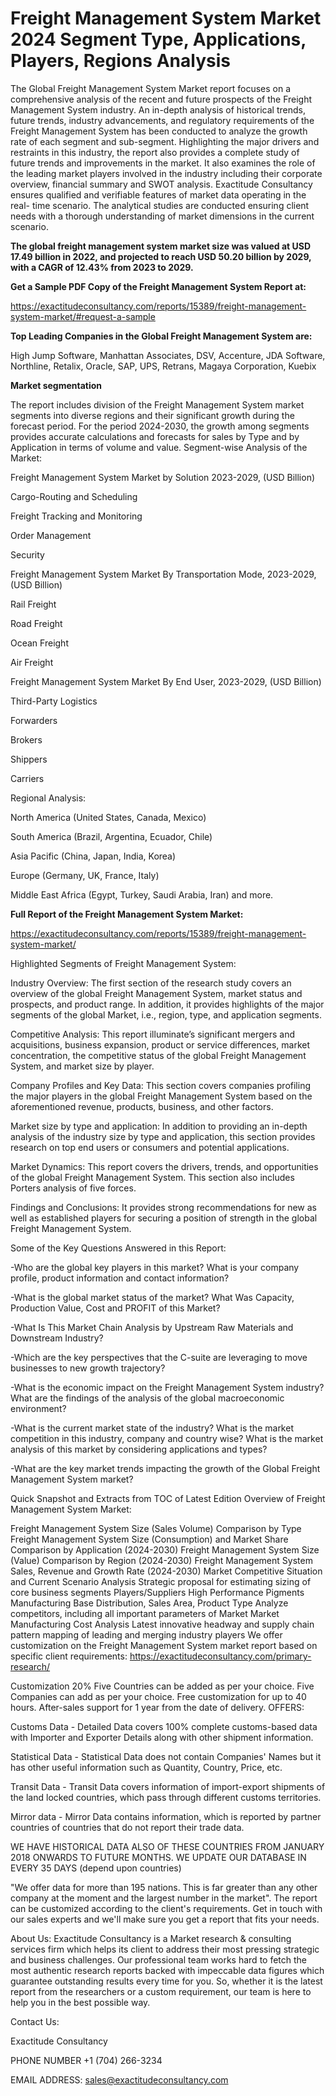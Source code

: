 # Freight Management System Market 2024 Segment Type, Applications, Players, Regions Analysis

The Global Freight Management System Market report focuses on a comprehensive analysis of the recent and future prospects of the Freight Management System industry. An in-depth analysis of historical trends, future trends, industry advancements, and regulatory requirements of the Freight Management System has been conducted to analyze the growth rate of each segment and sub-segment. Highlighting the major drivers and restraints in this industry, the report also provides a complete study of future trends and improvements in the market. It also examines the role of the leading market players involved in the industry including their corporate overview, financial summary and SWOT analysis. Exactitude Consultancy ensures qualified and verifiable features of market data operating in the real- time scenario. The analytical studies are conducted ensuring client needs with a thorough understanding of market dimensions in the current scenario.

**The global freight management system market size was valued at USD 17.49 billion in 2022, and projected to reach USD 50.20 billion by 2029, with a CAGR of 12.43% from 2023 to 2029.**

**Get a Sample PDF Copy of the Freight Management System Report at:**

https://exactitudeconsultancy.com/reports/15389/freight-management-system-market/#request-a-sample

**Top Leading Companies in the Global Freight Management System are:**

High Jump Software, Manhattan Associates, DSV, Accenture, JDA Software, Northline, Retalix, Oracle, SAP, UPS, Retrans, Magaya Corporation, Kuebix

**Market segmentation**

The report includes division of the Freight Management System market segments into diverse regions and their significant growth during the forecast period. For the period 2024-2030, the growth among segments provides accurate calculations and forecasts for sales by Type and by Application in terms of volume and value. Segment-wise Analysis of the Market:

Freight Management System Market by Solution 2023-2029, (USD Billion)

Cargo-Routing and Scheduling

Freight Tracking and Monitoring

Order Management

Security

Freight Management System Market By Transportation Mode, 2023-2029, (USD Billion)

Rail Freight

Road Freight

Ocean Freight

Air Freight

Freight Management System Market By End User, 2023-2029, (USD Billion)

Third-Party Logistics

Forwarders

Brokers

Shippers

Carriers

Regional Analysis:

North America (United States, Canada, Mexico)

South America (Brazil, Argentina, Ecuador, Chile)

Asia Pacific (China, Japan, India, Korea)

Europe (Germany, UK, France, Italy)

Middle East Africa (Egypt, Turkey, Saudi Arabia, Iran) and more.

**Full Report of the Freight Management System Market:**

https://exactitudeconsultancy.com/reports/15389/freight-management-system-market/

Highlighted Segments of Freight Management System:

Industry Overview: The first section of the research study covers an overview of the global Freight Management System, market status and prospects, and product range. In addition, it provides highlights of the major segments of the global Market, i.e., region, type, and application segments.

Competitive Analysis: This report illuminate’s significant mergers and acquisitions, business expansion, product or service differences, market concentration, the competitive status of the global Freight Management System, and market size by player.

Company Profiles and Key Data: This section covers companies profiling the major players in the global Freight Management System based on the aforementioned revenue, products, business, and other factors.

Market size by type and application: In addition to providing an in-depth analysis of the industry size by type and application, this section provides research on top end users or consumers and potential applications.

Market Dynamics: This report covers the drivers, trends, and opportunities of the global Freight Management System. This section also includes Porters analysis of five forces.

Findings and Conclusions: It provides strong recommendations for new as well as established players for securing a position of strength in the global Freight Management System.

Some of the Key Questions Answered in this Report:

-Who are the global key players in this market? What is your company profile, product information and contact information?

-What is the global market status of the market? What Was Capacity, Production Value, Cost and PROFIT of this Market?

-What Is This Market Chain Analysis by Upstream Raw Materials and Downstream Industry?

-Which are the key perspectives that the C-suite are leveraging to move businesses to new growth trajectory?

-What is the economic impact on the Freight Management System industry? What are the findings of the analysis of the global macroeconomic environment?

-What is the current market state of the industry? What is the market competition in this industry, company and country wise? What is the market analysis of this market by considering applications and types?

-What are the key market trends impacting the growth of the Global Freight Management System market?

Quick Snapshot and Extracts from TOC of Latest Edition Overview of Freight Management System Market:

Freight Management System Size (Sales Volume) Comparison by Type
Freight Management System Size (Consumption) and Market Share Comparison by Application (2024-2030)
Freight Management System Size (Value) Comparison by Region (2024-2030)
Freight Management System Sales, Revenue and Growth Rate (2024-2030)
Market Competitive Situation and Current Scenario Analysis
Strategic proposal for estimating sizing of core business segments
Players/Suppliers High Performance Pigments Manufacturing Base Distribution, Sales Area, Product Type
Analyze competitors, including all important parameters of Market
Market Manufacturing Cost Analysis
Latest innovative headway and supply chain pattern mapping of leading and merging industry players
We offer customization on the Freight Management System market report based on specific client requirements:  https://exactitudeconsultancy.com/primary-research/

Customization 20%
Five Countries can be added as per your choice.
Five Companies can add as per your choice.
Free customization for up to 40 hours.
After-sales support for 1 year from the date of delivery.
OFFERS:

Customs Data - Detailed Data covers 100% complete customs-based data with Importer and Exporter Details along with other shipment information.

Statistical Data - Statistical Data does not contain Companies' Names but it has other useful information such as Quantity, Country, Price, etc.

Transit Data - Transit Data covers information of import-export shipments of the land locked countries, which pass through different customs territories.

Mirror data - Mirror Data contains information, which is reported by partner countries of countries that do not report their trade data.

WE HAVE HISTORICAL DATA ALSO OF THESE COUNTRIES FROM JANUARY 2018 ONWARDS TO FUTURE MONTHS. WE UPDATE OUR DATABASE IN EVERY 35 DAYS (depend upon countries)

"We offer data for more than 195 nations. This is far greater than any other company at the moment and the largest number in the market". The report can be customized according to
the client's requirements. Get in touch with our sales experts and we'll make sure you get a report that fits your needs.

About Us:
Exactitude Consultancy is a Market research & consulting services firm which helps its client to address their most pressing strategic and business challenges. Our professional team works hard to fetch the most authentic research reports backed with impeccable data figures which guarantee outstanding results every time for you. So, whether it is the latest report from the researchers or a custom requirement, our team is here to help you in the best possible way.

Contact Us:

Exactitude Consultancy

PHONE NUMBER +1 (704) 266-3234

EMAIL ADDRESS: sales@exactitudeconsultancy.com
